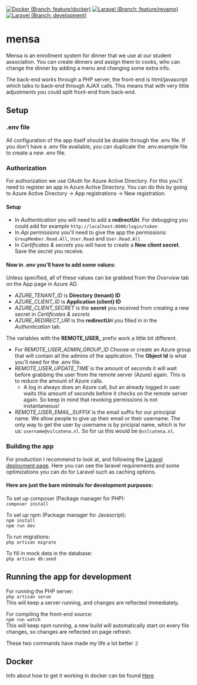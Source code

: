 [![Docker (Branch: feature/docker)](https://github.com/VSLCatena/mensa/actions/workflows/docker-publish.yml/badge.svg?branch=feature%2docker)](https://github.com/VSLCatena/mensa/actions/workflows/docker-publish.yml)
[![Laravel (Branch: feature/revamp)](https://github.com/VSLCatena/mensa/actions/workflows/laravel.yml/badge.svg?branch=feature%2Frevamp)](https://github.com/VSLCatena/mensa/actions/workflows/laravel.yml)
[![Laravel (Branch: development)](https://github.com/VSLCatena/mensa/actions/workflows/laravel.yml/badge.svg?branch=development)](https://github.com/VSLCatena/mensa/actions/workflows/laravel.yml)


# mensa
Mensa is an enrollment system for dinner that we use at our student association.
You can create dinners and assign them to cooks, who can change the dinner by adding a menu and changing some extra 
info.

The back-end works through a PHP server, the front-end is html/javascript which talks to back-end through AJAX calls.
This means that with very little adjustments you could split front-end from back-end.


## Setup

### .env file
All configuration of the app itself should be doable through the .env file.
If you don't have a .env file available, you can duplicate the .env.example file to create a new .env file.

### Authorization
For authorization we use OAuth for Azure Active Directory. For this you'll need to register an app in Azure Active 
Directory. You can do this by going to Azure Active Directory -> App registrations -> New registration.

#### Setup
- In _Authentication_ you will need to add a **redirectUri**. For debugging you could add for example 
  `http://localhost:8000/login/token`
- In _Api permissions_ you'll need to give the app the permissions: `GroupMember.Read.All`, `User.Read` and 
  `User.Read.All`
- In _Certificates & secrets_ you will have to create a **New client secret**. Save the secret you receive.

#### Now in .env you'll have to add some values:
Unless specified, all of these values can be grabbed from the _Overview_ tab on the App page in Azure AD.
- _AZURE_TENANT_ID_ is **Directory (tenant) ID**
- _AZURE_CLIENT_ID_ is **Application (client) ID**
- _AZURE_CLIENT_SECRET_ is the **secret** you received from creating a new secret in _Certificates & secrets_
- _AZURE_REDIRECT_URI_ is the **redirectUri** you filled in in the _Authentication_ tab.

The variables with the **REMOTE_USER_** prefix work a little bit different.
- For _REMOTE_USER_ADMIN_GROUP_ID_ Choose or create an Azure group that will contain all the admins of the application.
  The **Object Id** is what you'll need for the .env file.
- _REMOTE_USER_UPDATE_TIME_ is the amount of seconds it will wait before grabbing the user from the remote server 
  (Azure) again. This is to reduce the amount of Azure calls. 
  - A log in always does an Azure call, but an already logged in user waits this amount of seconds before it checks on
    the remote server again. So keep in mind that revoking permissions is not instantaneous!
- _REMOTE_USER_EMAIL_SUFFIX_ is the email suffix for our principial name. We allow people to give up their email or 
  their username. The only way to get the user by username is by pricipial name, which is for us: 
  `username@vslcatena.nl`. So for us this would be `@vslcatena.nl`.
  

### Building the app
For production I recommend to look at, and following the 
[Laravel deployment page](https://laravel.com/docs/8.x/deployment). 
Here you can see the laravel requirements and some optimizations you can do for Laravel such as caching options.

#### Here are just the bare minimals for development purposes:
To set up composer (Package manager for PHP):  
`composer install`

To set up npm (Package manager for Javascript):  
`npm install`  
`npm run dev`

To run migrations:  
`php artisan migrate`

To fill in mock data in the database:  
`php artisan db:seed`



## Running the app for development
For running the PHP server:  
`php artisan serve`  
This will keep a server running, and changes are reflected immediately.  

For compiling the front-end source:  
`npm run watch`  
This will keep npm running, a new build will automatically start on every file changes,
so changes are reflected on page refresh.

These two commands have made my life a lot better :)


## Docker
Info about how to get it working in docker can be found [Here](docs/DOCKER.md)